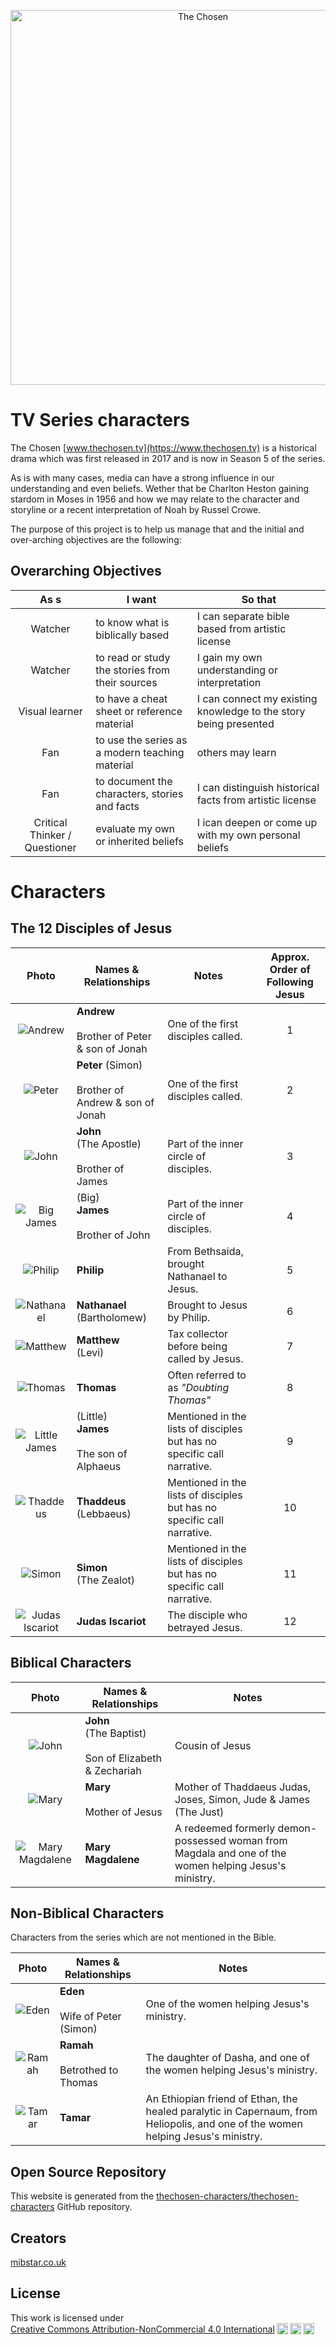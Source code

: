 <p align="center"><img alt="The Chosen" src="assets/images/the_chosen_logo.jpg" height="auto" width="600"></p>

# TV Series characters

The Chosen [www.thechosen.tv](https://www.thechosen.tv) is a historical drama which was first released in 2017 and is now in Season 5 of the series. 

As is with many cases, media can have a strong influence in our understanding and even beliefs. Wether that be Charlton Heston gaining stardom in Moses in 1956 and how we may relate to the character and storyline or a recent interpretation of Noah by Russel Crowe. 

The purpose of this project is to help us manage that and the initial and over-arching objectives are the following:

## Overarching Objectives

| As s  | I want | So that | 
| :--: | ------- | ------- |
| Watcher | to know what is biblically based | I can separate bible based from artistic license |
| Watcher | to read or study the stories from their sources | I gain my own understanding or interpretation |
| Visual learner | to have a cheat sheet or reference material | I can connect my existing knowledge to the story being presented |
| Fan | to use the series as a modern teaching material | others may learn |
| Fan | to document the characters, stories and facts | I can distinguish historical facts from artistic license |
| Critical Thinker / Questioner | evaluate my own or inherited beliefs | I ican deepen or come up with my own personal beliefs |

# Characters
## The 12 Disciples of Jesus

| Photo | Names & Relationships | Notes | Approx. Order of Following Jesus |
| :--: | ------------- | ----- | :--: |
| ![Andrew](assets/characters/Andrew.webp)  | **Andrew** <br><br> Brother of Peter & son of Jonah | One of the first disciples called. | 1 |
| ![Peter](assets/characters/Simon_Peter.webp)  | **Peter** (Simon) <br><br> Brother of Andrew & son of Jonah | One of the first disciples called. | 2 |
| ![John](assets/characters/John.webp)  | **John** <br> (The Apostle) <br><br> Brother of James | Part of the inner circle of disciples. | 3 | 
| ![Big James](assets/characters/Big_James.webp)  | (Big) <br> **James** <br><br>Brother of John | Part of the inner circle of disciples. | 4 | 
| ![Philip](assets/characters/Philip.webp) | **Philip** | From Bethsaida, brought Nathanael to Jesus. | 5 | 
| ![Nathanael](assets/characters/Nathanael.webp) | **Nathanael** <br> (Bartholomew) | Brought to Jesus by Philip. | 6 | 
| ![Matthew](assets/characters/Matthew.webp) | **Matthew** <br> (Levi)| Tax collector before being called by Jesus. | 7 | 
| ![Thomas](assets/characters/Thomas.webp) | **Thomas** | Often referred to as _"Doubting Thomas"_ | 8 | 
| ![Little James](assets/characters/Little_James.webp) | (Little) <br> **James** <br><br> The son of Alphaeus | Mentioned in the lists of disciples but has no specific call narrative. | 9 | 
| ![Thaddeus](assets/characters/Thaddeus.webp)| **Thaddeus** <br> (Lebbaeus) | Mentioned in the lists of disciples but has no specific call narrative. | 10 | 
| ![Simon](assets/characters/Simon_Z.webp) | **Simon** <br> (The Zealot)| Mentioned in the lists of disciples but has no specific call narrative. | 11 | 
| ![Judas Iscariot](assets/characters/Judas_Iscariot.webp) | **Judas Iscariot** |The disciple who betrayed Jesus. | 12 |

## Biblical Characters

| Photo | Names & Relationships | Notes | 
| :--: | ------------- | ----- |
| ![John](assets/characters/John_The_Baptist.webp)  | **John** <br>(The Baptist) <br><br> Son of Elizabeth & Zechariah | Cousin of Jesus | 
| ![Mary](assets/characters/Mary.webp)  | **Mary** <br><br> Mother of Jesus  | Mother of Thaddaeus Judas, Joses, Simon, Jude & James (The Just) |
| ![Mary Magdalene](assets/characters/Mary_Magdalene.webp)  | **Mary Magdalene** | A redeemed formerly demon-possessed woman from Magdala and one of the women helping Jesus's ministry. |

## Non-Biblical Characters

Characters from the series which are not mentioned in the Bible.

| Photo | Names & Relationships | Notes | 
| :--: | ------------- | ----- |
| ![Eden](assets/characters/Eden.webp)  | **Eden** <br><br> Wife of Peter (Simon) | One of the women helping Jesus's ministry. | 
| ![Ramah](assets/characters/Ramah.webp)  | **Ramah** <br><br> Betrothed to Thomas  | The daughter of Dasha, and one of the women helping Jesus's ministry.  |
| ![Tamar](assets/characters/Tamar.webp)  | **Tamar** | An Ethiopian friend of Ethan, the healed paralytic in Capernaum, from Heliopolis, and one of the women helping Jesus's ministry. |


## Open Source Repository

This website is generated from the [thechosen-characters/thechosen-characters](https://github.com/thechosen-characters/thechosen-characters) GitHub repository.

## Creators

[mibstar.co.uk](https://www.mibstar.co.uk)

## License

<p xmlns:cc="http://creativecommons.org/ns#" >This work is licensed under <a href="https://creativecommons.org/licenses/by-nc/4.0/?ref=chooser-v1" target="_blank" rel="license noopener noreferrer" style="display:inline-block;">Creative Commons Attribution-NonCommercial 4.0 International<img style="height:18px!important;margin-left:3px;vertical-align:text-bottom;" src="https://mirrors.creativecommons.org/presskit/icons/cc.svg?ref=chooser-v1" alt=""><img style="height:18px!important;margin-left:3px;vertical-align:text-bottom;" src="https://mirrors.creativecommons.org/presskit/icons/by.svg?ref=chooser-v1" alt=""><img style="height:18px!important;margin-left:3px;vertical-align:text-bottom;" src="https://mirrors.creativecommons.org/presskit/icons/nc.svg?ref=chooser-v1" alt=""></a></p>